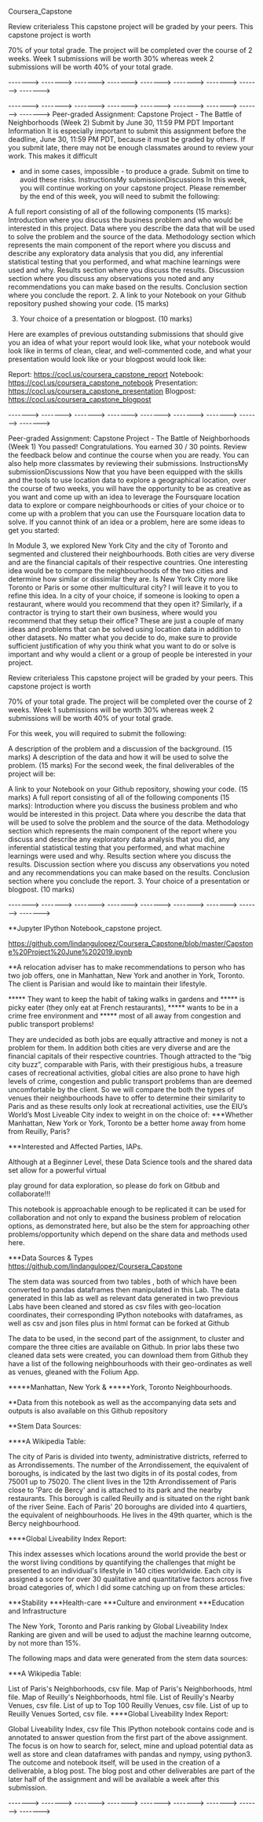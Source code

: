 Coursera_Capstone

Review criterialess
This capstone project will be graded by your peers. This capstone project is worth

70% of your total grade. The project will be completed over the course of 2 weeks.
Week 1 submissions will be worth 30% whereas week 2 submissions will be worth 40%
of your total grade.

-------> -------> -------> -------> -------> -------> -------> -------> ------->



-------> -------> -------> -------> -------> -------> -------> -------> ------->
Peer-graded Assignment: Capstone Project - The Battle of Neighborhoods (Week 2)
Submit by June 30, 11:59 PM PDT
Important Information
It is especially important to submit this assignment before the deadline, June
30, 11:59 PM PDT, because it must be graded by others. If you submit late, there
 may not be enough classmates around to review your work. This makes it difficult
  - and in some cases, impossible - to produce a grade. Submit on time to avoid
  these risks.
InstructionsMy submissionDiscussions
In this week, you will continue working on your capstone project. Please remember
 by the end of this week, you will need to submit the following:

A full report consisting of all of the following components (15 marks):
Introduction where you discuss the business problem and who would be interested
in this project.
Data where you describe the data that will be used to solve the problem and the
source of the data.
Methodology section which represents the main component of the report where you
discuss and describe any exploratory data analysis that you did, any inferential
statistical testing that you performed, and what machine learnings were used and
why.
Results section where you discuss the results.
Discussion section where you discuss any observations you noted and any
recommendations you can make based on the results.
Conclusion section where you conclude the report.
2. A link to your Notebook on your Github repository pushed showing your code.
(15 marks)

3. Your choice of a presentation or blogpost. (10 marks)

Here are examples of previous outstanding submissions that should give you an
idea of what your report would look like, what your notebook would look like in
terms of clean, clear, and well-commented code, and what your presentation would
look like or your blogpost would look like:

Report: https://cocl.us/coursera_capstone_report
Notebook: https://cocl.us/coursera_capstone_notebook
Presentation: https://cocl.us/coursera_capstone_presentation
Blogpost: https://cocl.us/coursera_capstone_blogpost

-------> -------> -------> -------> -------> -------> -------> -------> ------->


Peer-graded Assignment: Capstone Project - The Battle of Neighborhoods (Week 1)
You passed!
Congratulations. You earned 30 / 30 points. Review the feedback below and continue
the course when you are ready. You can also help more classmates by reviewing their
 submissions.
InstructionsMy submissionDiscussions
Now that you have been equipped with the skills and the tools to use location data
to explore a geographical location, over the course of two weeks, you will have
the opportunity to be as creative as you want and come up with an idea to leverage
the Foursquare location data to explore or compare neighbourhoods or cities of your
choice or to come up with a problem that you can use the Foursquare location data
to solve. If you cannot think of an idea or a problem, here are some ideas to get
you started:

In Module 3, we explored New York City and the city of Toronto and segmented and
clustered their neighbourhoods. Both cities are very diverse and are the financial
capitals of their respective countries. One interesting idea would be to compare
the neighbourhoods of the two cities and determine how similar or dissimilar they
are. Is New York City more like Toronto or Paris or some other multicultural city?
I will leave it to you to refine this idea.
In a city of your choice, if someone is looking to open a restaurant, where would
you recommend that they open it? Similarly, if a contractor is trying to start their
own business, where would you recommend that they setup their office?
These are just a couple of many ideas and problems that can be solved using location
data in addition to other datasets. No matter what you decide to do, make sure to
provide sufficient justification of why you think what you want to do or solve is
important and why would a client or a group of people be interested in your project.

Review criterialess
This capstone project will be graded by your peers. This capstone project is worth

70% of your total grade. The project will be completed over the course of 2 weeks.
Week 1 submissions will be worth 30% whereas week 2 submissions will be worth 40%
of your total grade.

For this week, you will required to submit the following:

A description of the problem and a discussion of the background. (15 marks)
A description of the data and how it will be used to solve the problem. (15 marks)
For the second week, the final deliverables of the project will be:

A link to your Notebook on your Github repository, showing your code. (15 marks)
A full report consisting of all of the following components (15 marks):
Introduction where you discuss the business problem and who would be interested
in this project.
Data where you describe the data that will be used to solve the problem and the
source of the data.
Methodology section which represents the main component of the report where you
discuss and describe any exploratory data analysis that you did, any inferential
statistical testing that you performed, and what machine learnings were used and why.
Results section where you discuss the results.
Discussion section where you discuss any observations you noted and any
recommendations you can make based on the results.
Conclusion section where you conclude the report.
3. Your choice of a presentation or blogpost. (10 marks)



-------> -------> -------> -------> -------> -------> -------> -------> ------->

**Jupyter IPython Notebook_capstone project.

https://github.com/lindangulopez/Coursera_Capstone/blob/master/Capstone%20Project%20June%202019.ipynb

**A relocation adviser has to make recommendations to person who has two job offers,
one in Manhattan,
New York and another in York, Toronto. The client is Parisian and would like to
maintain their lifestyle.

***** They want to keep the habit of taking walks in gardens and
***** is picky eater (they only eat at French restaurants),
***** wants to be in a crime free environment and
***** most of all away from congestion and public transport problems!

They are undecided as both jobs are equally attractive and money is not a problem
for them. In addition both cities are very diverse and are the financial capitals
of their respective countries. Though attracted to the “big city buzz”, comparable
with Paris, with their prestigious hubs, a treasure cases of recreational activities,
 global cities are also prone to have high levels of crime, congestion and
public transport problems than are deemed uncomfortable by the client. So we will
compare the both the types of venues their neighbourhoods have to offer to determine
their similarity to Paris and as these results only look at recreational activities,
use the EIU’s World’s Most Liveable City index to weight in on the choice of:
***Whether Manhattan, New York or York, Toronto be a better home away from home
from Reuilly, Paris?

***Interested and Affected Parties, IAPs.

Although at a Beginner Level, these Data Science tools and the shared data set
allow for a powerful virtual

 play ground for data exploration, so please do fork on Gitbub and collaborate!!!

This notebook is approachable enough to be replicated it can be used for collaboration
and not only to expand  the business problem of relocation options, as demonstrated
here, but also be the stem for approaching other  problems/opportunity which depend
on the share data and methods used here.

***Data Sources & Types
https://github.com/lindangulopez/Coursera_Capstone

The stem data was sourced from two tables , both of which have been converted to
pandas dataframes then manipulated in this Lab. The data generated in this lab as
well as relevant data generated in two previous Labs have been cleaned and stored
as csv files with geo-location coordinates, their corresponding IPython notebooks
with dataframes, as well as csv and json files plus in html format can be forked
at Github

The data to be used, in the second part of the assignment, to cluster and compare
the three cities are available on Github. In prior labs these two cleaned data
sets were created, you can download them from Github they have a list of the following
neighbourhoods with their geo-ordinates as well as venues, gleaned with the Folium App.

*****Manhattan, New York & *****York, Toronto Neighbourhoods.

**Data from this notebook as well as the accompanying data sets and outputs is also
available on this Github repository

**Stem Data Sources:

****A Wikipedia Table:

The city of Paris is divided into twenty, administrative districts, referred to
as Arrondissements. The number of the Arrondissement, the equivalent of boroughs,
is indicated by the last two digits in of its postal codes, from 75001 up to 75020.
The client lives in the 12th Arrondissement of Paris close to 'Parc de Bercy' and
is attached to its park and the nearby restaurants. This borough is called Reuilly
and is situated on the right bank of the river Seine. Each of Paris' 20 boroughs
are divided into 4 quartiers, the equivalent of neighbourhoods. He lives in the
49th quarter, which is the Bercy neighbourhood.

****Global Liveability Index Report:

This index assesses which locations around the world provide the best or the worst
living conditions by quantifying the challenges that might be presented to an
individual's lifestyle in 140 cities worldwide. Each city is assigned a score for
over 30 qualitative and quantitative factors across five broad categories of,
which I did some catching up on from these articles:

***Stability ***Health-care ***Culture and environment ***Education and Infrastructure

The New York, Toronto and Paris ranking by Global Liveability Index Ranking are
given and will be used to adjust
the machine learnng outcome, by not more than 15%.

The following maps and data were generated from the stem data sources:

***A Wikipedia Table:

List of Paris's Neighborhoods, csv file.
Map of Paris's Neighborhoods, html file.
Map of Reuilly's Neighborhoods, html file.
List of Reuilly's Nearby Venues, csv file.
List of up to Top 100 Reuilly Venues, csv file.
List of up to Reuilly Venues Sorted, csv file.
****Global Liveability Index Report:

Global Liveability Index, csv file
This IPython notebook contains code and is annotated to answer question from the
first part of the above assignment. The focus is on how to search for, select,
mine and upload potential data as well as store and clean dataframes with
pandas and nympy, using python3. The outcome and notebook itself, will be used in
the creation of a deliverable, a blog post. The blog post and other deliverables
are part of the later half of the assignment and will be available a
week after this submission.

-------> -------> -------> -------> -------> -------> -------> -------> ------->
